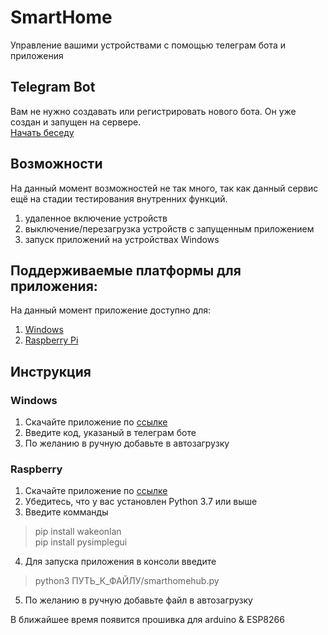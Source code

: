 # SmartHome
Управление вашими устройствами с помощью телеграм бота и приложения

## Telegram Bot
Вам не нужно создавать или регистрировать нового бота. Он уже создан и запущен на сервере.  
[Начать беседу](https://t.me/tsmarthomebot)

## Возможности
На данный момент возможностей не так много, так как данный сервис ещё на стадии тестирования внутренних функций.

1) удаленное включение устройств
2) выключение/перезагрузка устройств с запущенным приложением
3) запуск приложений на устройствах Windows

## Поддерживаемые платформы для приложения:
На данный момент приложение доступно для:  
1. [Windows](https://github.com/zeinlol/SmartHome/raw/main/SmartHome.exe)
2. [Raspberry Pi](https://github.com/zeinlol/SmartHome/raw/main/smarthomehub.py)

## Инструкция  
### Windows  
1) Скачайте приложение по [ссылке](https://github.com/zeinlol/SmartHome/raw/main/SmartHome.exe)
2) Введите код, указаный в телеграм боте
3) По желанию в ручную добавьте в автозагрузку  
### Raspberry
1) Скачайте приложение по [ссылке](https://github.com/zeinlol/SmartHome/raw/main/smarthomehub.py)
2) Убедитесь, что у вас установлен Python 3.7 или выше
3) Введите комманды  
> pip install wakeonlan   
> pip install pysimplegui
4) Для запуска приложения в консоли введите 
> python3 ПУТЬ_К_ФАЙЛУ/smarthomehub.py
5) По желанию в ручную добавьте файл в автозагрузку

В ближайшее время появится прошивка для arduino & ESP8266
